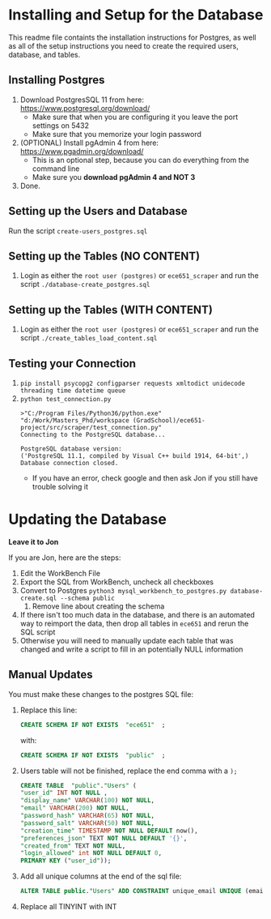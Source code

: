 Installing and Setup for the Database
=====================================

This readme file containts the installation instructions for Postgres, 
as well as all of the setup instructions you need to create the required users, database, and tables.


Installing Postgres
-------------------
1. Download PostgresSQL 11 from here: https://www.postgresql.org/download/
    * Make sure that when you are configuring it you leave the port settings on 5432
    * Make sure that you memorize your login password
1. (OPTIONAL) Install pgAdmin 4 from here: https://www.pgadmin.org/download/
    * This is an optional step, because you can do everything from the command line
    * Make sure you **download pgAdmin 4 and NOT 3**
1. Done.


Setting up the Users and Database
---------------------------------
Run the script `create-users_postgres.sql`

Setting up the Tables (NO CONTENT)
---------------------
1. Login as either the `root user (postgres)` or `ece651_scraper` and run the script `./database-create_postgres.sql`

Setting up the Tables (WITH CONTENT)
---------------------
1. Login as either the `root user (postgres)` or `ece651_scraper` and run the script `./create_tables_load_content.sql`


Testing your Connection
-----------------------
1. `pip install psycopg2 configparser requests xmltodict unidecode threading time datetime queue`
1. `python test_connection.py`
    ```
    >"C:/Program Files/Python36/python.exe" "d:/Work/Masters_Phd/workspace (GradSchool)/ece651-project/src/scraper/test_connection.py"
    Connecting to the PostgreSQL database...

    PostgreSQL database version:
    ('PostgreSQL 11.1, compiled by Visual C++ build 1914, 64-bit',)
    Database connection closed.
    ```
    * If you have an error, check google and then ask Jon if you still have trouble solving it


Updating the Database
=====================
**Leave it to Jon**

If you are Jon, here are the steps:
1. Edit the WorkBench File
1. Export the SQL from WorkBench, uncheck all checkboxes
1. Convert to Postgres `python3 mysql_workbench_to_postgres.py database-create.sql --schema public`
    1. Remove line about creating the schema
1. If there isn't too much data in the database, and there is an automated way to reimport the data, then drop all tables in `ece651` and rerun the SQL script
1. Otherwise you will need to manually update each table that was changed and write a script to fill in an potentially NULL information

Manual Updates
--------------
You must make these changes to the postgres SQL file:
1. Replace this line:
    ```sql
    CREATE SCHEMA IF NOT EXISTS  "ece651"  ;
    ```
    with:
    ```sql
    CREATE SCHEMA IF NOT EXISTS  "public"  ;
    ```
1. Users table will not be finished, replace the end comma with a `);`
    ```sql
    CREATE TABLE  "public"."Users" (
    "user_id" INT NOT NULL ,
    "display_name" VARCHAR(100) NOT NULL,
    "email" VARCHAR(200) NOT NULL,
    "password_hash" VARCHAR(65) NOT NULL,
    "password_salt" VARCHAR(50) NOT NULL,
    "creation_time" TIMESTAMP NOT NULL DEFAULT now(),
    "preferences_json" TEXT NOT NULL DEFAULT '{}',
    "created_from" TEXT NOT NULL,
    "login_allowed" int NOT NULL DEFAULT 0,
    PRIMARY KEY ("user_id"));
    ```
1. Add all unique columns at the end of the sql file: 
    ```sql
    ALTER TABLE public."Users" ADD CONSTRAINT unique_email UNIQUE (email);
    ```
1. Replace all TINYINT with INT